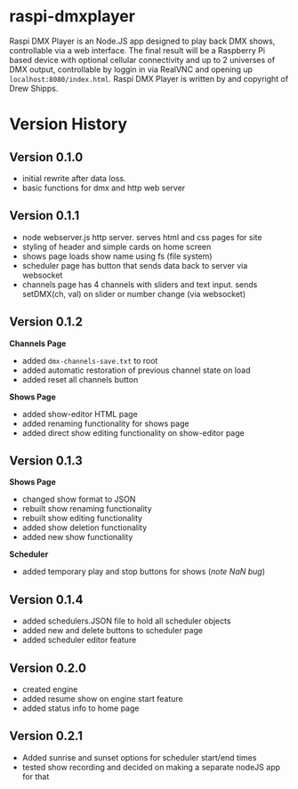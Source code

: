 # raspi-dmxplayer
Raspi DMX Player is an Node.JS app designed to play back DMX shows, controllable via a web interface. The final result will be a Raspberry Pi based device with optional cellular connectivity and up to 2 universes of DMX output, controllable by loggin in via RealVNC and opening up `localhost:8080/index.html`. Raspi DMX Player is written by and copyright of Drew Shipps.


# Version History
## Version 0.1.0 
- initial rewrite after data loss. 
- basic functions for dmx and http web server

## Version 0.1.1 
- node webserver.js http server. serves html and css pages for site
- styling of header and simple cards on home screen
- shows page loads show name using fs (file system)
- scheduler page has button that sends data back to server via websocket
- channels page has 4 channels with sliders and text input. sends setDMX(ch, val) on slider or number change (via websocket)

## Version 0.1.2
**Channels Page**
- added `dmx-channels-save.txt` to root
- added automatic restoration of previous channel state on load
- added reset all channels button

**Shows Page**
- added show-editor HTML page
- added renaming functionality for shows page
- added direct show editing functionality on show-editor page

## Version 0.1.3
**Shows Page**
- changed show format to JSON
- rebuilt show renaming functionality
- rebuilt show editing functionality
- added show deletion functionality
- added new show functionality

**Scheduler**
- added temporary play and stop buttons for shows (*note NaN bug*)

## Version 0.1.4
- added schedulers.JSON file to hold all scheduler objects
- added new and delete buttons to scheduler page
- added scheduler editor feature

## Version 0.2.0
- created engine
- added resume show on engine start feature
- added status info to home page

## Version 0.2.1
- Added sunrise and sunset options for scheduler start/end times
- tested show recording and decided on making a separate nodeJS app for that

